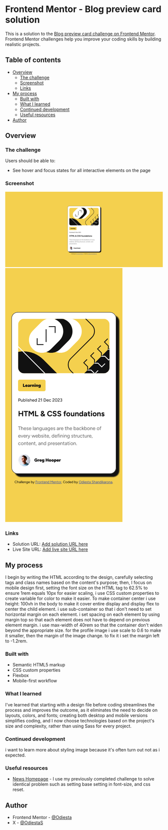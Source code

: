 # Frontend Mentor - Blog preview card solution

This is a solution to the [Blog preview card challenge on Frontend Mentor](https://www.frontendmentor.io/challenges/blog-preview-card-ckPaj01IcS). Frontend Mentor challenges help you improve your coding skills by building realistic projects.

## Table of contents

- [Overview](#overview)
  - [The challenge](#the-challenge)
  - [Screenshot](#screenshot)
  - [Links](#links)
- [My process](#my-process)
  - [Built with](#built-with)
  - [What I learned](#what-i-learned)
  - [Continued development](#continued-development)
  - [Useful resources](#useful-resources)
- [Author](#author)

## Overview

### The challenge

Users should be able to:

- See hover and focus states for all interactive elements on the page

### Screenshot

![Screenshot Desktop](./screenshot-desktop.png)
![Screenshot Mobile](./screenshot-mobile.png)

### Links

- Solution URL: [Add solution URL here](https://your-solution-url.com)
- Live Site URL: [Add live site URL here](https://your-live-site-url.com)

## My process

I begin by writing the HTML according to the design, carefully selecting tags and class names based on the content's purpose; then, I focus on mobile design first, setting the font size on the HTML tag to 62.5% to ensure 1rem equals 10px for easier scaling, i use CSS custom properties to create variable for color to make it easier. To make container center i use height: 100vh in the body to make it cover entire display and display flex to center the child element. i use sub-container so that i don't need to set horizontal margin on each element. i set spacing on each element by using margin top so that each element does not have to depend on previous element margin. i use max-width of 40rem so that the container don't widen beyond the appropriate size. for the profile image i use scale to 0.6 to make it smaller, then the margin of the image change. to fix it i set the margin left to -1.2rem.

### Built with

- Semantic HTML5 markup
- CSS custom properties
- Flexbox
- Mobile-first workflow

### What I learned

I've learned that starting with a design file before coding streamlines the process and improves the outcome, as it eliminates the need to decide on layouts, colors, and fonts; creating both desktop and mobile versions simplifies coding, and I now choose technologies based on the project's size and complexity, rather than using Sass for every project.

### Continued development

i want to learn more about styling image because it's often turn out not as i expected.

### Useful resources

- [News Homepage](https://github.com/Odiesta/news-homepage-main) - I use my previously completed challenge to solve identical problem such as setting base setting in font-size, and css reset.

## Author

- Frontend Mentor - [@Odiesta](https://www.frontendmentor.io/profile/Odiesta)
- X - [@OdiestaS](https://x.com/OdiestaS)

